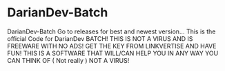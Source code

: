 # DarianDev-Batch
DarianDev-Batch
Go to releases for best and newest version...
This is the official Code for DarianDev BATCH!
THIS IS NOT A VIRUS AND IS FREEWARE WITH NO ADS! GET THE KEY FROM LINKVERTISE AND HAVE FUN!
THIS IS A SOFTWARE THAT WILL/CAN HELP YOU IN ANY WAY YOU CAN THINK OF ( Not really )
NOT A VIRUS!

